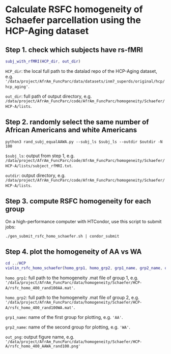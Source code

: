 # Calculate RSFC homogeneity of Schaefer parcellation using the HCP-Aging dataset

## Step 1. check which subjects have rs-fMRI

```matlab
subj_with_rfMRI(HCP_dir, out_dir)
```

`HCP_dir`: the local full path to the datalad repo of the HCP-Aging dataset, e.g. `'/data/project/AfrAm_FuncParc/data/datasets/inm7_superds/original/hcp/hcp_aging'`.

`out_dir`: full path of output directory, e.g. `/data/project/AfrAm_FuncParc/code/AfrAm_FuncParc/homogeneity/Schaefer/HCP-A/lists`.

## Step 2. randomly select the same number of African Americans and white Americans

```
python3 rand_subj_equalAAWA.py --subj_ls $subj_ls --outdir $outdir -N 100
```

`$subj_ls`: output from step 1, e.g. `/data/project/AfrAm_FuncParc/code/AfrAm_FuncParc/homogeneity/Schaefer/HCP-A/lists/subject_rfMRI.txt`.

`outdir`: output directory, e.g. `/data/project/AfrAm_FuncParc/code/AfrAm_FuncParc/homogeneity/Schaefer/HCP-A/lists`.

## Step 3. compute RSFC homogeneity for each group

On a high-performance computer with HTCondor, use this script to submit jobs:

```
./gen_submit_rsfc_homo_schaefer.sh | condor_submit
```

## Step 4. plot the homogeneity of AA vs WA

```matlab
cd ../HCP
violin_rsfc_homo_schaefer(homo_grp1, homo_grp2, grp1_name, grp2_name, out_png)
```

`homo_grp1`: full path to the homogeneity .mat file of group 1, e.g. `'/data/project/AfrAm_FuncParc/data/homogeneity/Schaefer/HCP-A/rsfc_homo_400_rand100AA.mat'`. 

`homo_grp2`: full path to the homogeneity .mat file of group 2, e.g. `'/data/project/AfrAm_FuncParc/data/homogeneity/Schaefer/HCP-A/rsfc_homo_400_rand100WA.mat'`.

`grp1_name`: name of the first group for plotting, e.g. `'AA'`.

`grp2_name`: name of the second group for plotting, e.g. `'WA'`.

`out_png`: output figure name, e.g. `'/data/project/AfrAm_FuncParc/data/homogeneity/Schaefer/HCP-A/rsfc_homo_400_AAWA_rand100.png'`
